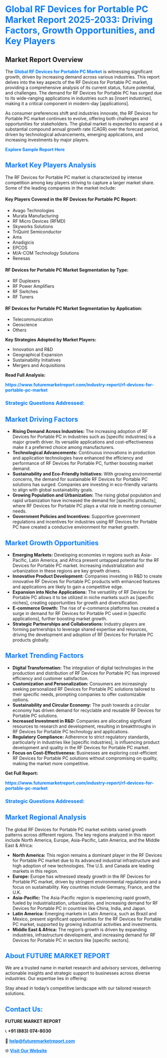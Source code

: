 <h1 style="color: #007BFF;">Global RF Devices for Portable PC Market Report 2025-2033: Driving Factors, Growth Opportunities, and Key Players</h1>

<section id="overview">
<h2>Market Report Overview</h2>
<p>The <a href="https://www.futuremarketreport.com/industry-report/rf-devices-for-portable-pc-market" style="color: #007BFF; text-decoration: none;"><strong>Global RF Devices for Portable PC Market</strong></a> is witnessing significant growth, driven by increasing demand across various industries. This report delves into the key aspects of the RF Devices for Portable PC market, providing a comprehensive analysis of its current status, future potential, and challenges. The demand for RF Devices for Portable PC has surged due to its wide-ranging applications in industries such as [insert industries], making it a critical component in modern-day [applications].</p>
<p>As consumer preferences shift and industries innovate, the RF Devices for Portable PC market continues to evolve, offering both challenges and opportunities for stakeholders. The global market is expected to expand at a substantial compound annual growth rate (CAGR) over the forecast period, driven by technological advancements, emerging applications, and increasing investments by major players.</p>
</section>

<section id="overview">
<p><a href="https://www.futuremarketreport.com/request-sample/reportId=54909" style="color: #007BFF; text-decoration: none;"><strong>Explore Sample Report Here</strong></a></p>
</section>

<section id="key-players">
<h2 style="color: #007BFF;">Market Key Players Analysis</h2>
<p>The RF Devices for Portable PC market is characterized by intense competition among key players striving to capture a larger market share. Some of the leading companies in the market include:</p>
<h4>Key Players Covered in the RF Devices for Portable PC Report:</h4>
<ul><li>Avago Technologies</li><li>Murata Manufacturing</li><li>RF Micro Devices (RFMD)</li><li>Skyworks Solutions</li><li>TriQuint Semiconductor</li><li>Ams</li><li>Anadigicis</li><li>EPCOS</li><li>M/A-COM Technology Solutions</li><li>Renesas</li></ul>
<h4>RF Devices for Portable PC Market Segmentation by Type:</h4>
<ul><li>RF Duplexers</li><li>RF Power Amplifiers</li><li>RF Switches</li><li>RF Tuners</li></ul>

<h4>RF Devices for Portable PC Market Segmentation by Application:</h4>
<ul><li>Telecommunication</li><li>Geoscience</li><li>Others</li></ul>
<p><strong>Key Strategies Adopted by Market Players:</strong></p>
<ul>
<li>Innovation and R&D</li>
<li>Geographical Expansion</li>
<li>Sustainability Initiatives</li>
<li>Mergers and Acquisitions</li>
</ul>
</section>

<section>
<p><strong>Read Full Analysis: </strong></p><a href="https://www.futuremarketreport.com/industry-report/rf-devices-for-portable-pc-market" style="color: #007BFF; text-decoration: none;"><strong>https://www.futuremarketreport.com/industry-report/rf-devices-for-portable-pc-market</strong></a>
<h3 style="color: #007BFF;">Strategic Questions Addressed:</h3>
</section>

<section id="driving-factors">
<h2 style="color: #007BFF;">Market Driving Factors</h2>
<ul>
<li><strong>Rising Demand Across Industries:</strong> The increasing adoption of RF Devices for Portable PC in industries such as [specific industries] is a major growth driver. Its versatile applications and cost-effectiveness make it a preferred choice among manufacturers.</li>
<li><strong>Technological Advancements:</strong> Continuous innovations in production and application technologies have enhanced the efficiency and performance of RF Devices for Portable PC, further boosting market demand.</li>
<li><strong>Sustainability and Eco-Friendly Initiatives:</strong> With growing environmental concerns, the demand for sustainable RF Devices for Portable PC solutions has surged. Companies are investing in eco-friendly variants to align with global sustainability goals.</li>
<li><strong>Growing Population and Urbanization:</strong> The rising global population and rapid urbanization have increased the demand for [specific products], where RF Devices for Portable PC plays a vital role in meeting consumer needs.</li>
<li><strong>Government Policies and Incentives:</strong> Supportive government regulations and incentives for industries using RF Devices for Portable PC have created a conducive environment for market growth.</li>
</ul>
</section>

<section id="growth-opportunities">
<h2 style="color: #007BFF;">Market Growth Opportunities</h2>
<ul>
<li><strong>Emerging Markets:</strong> Developing economies in regions such as Asia-Pacific, Latin America, and Africa present untapped potential for the RF Devices for Portable PC market. Increasing industrialization and urbanization in these regions are key growth drivers.</li>
<li><strong>Innovative Product Development:</strong> Companies investing in R&D to create innovative RF Devices for Portable PC products with enhanced features and applications are likely to gain a competitive edge.</li>
<li><strong>Expansion into Niche Applications:</strong> The versatility of RF Devices for Portable PC allows it to be utilized in niche markets such as [specific niches], creating opportunities for growth and diversification.</li>
<li><strong>E-commerce Growth:</strong> The rise of e-commerce platforms has created a surge in demand for RF Devices for Portable PC used in [specific applications], further boosting market growth.</li>
<li><strong>Strategic Partnerships and Collaborations:</strong> Industry players are forming partnerships to leverage shared expertise and resources, driving the development and adoption of RF Devices for Portable PC products globally.</li>
</ul>
</section>

<section id="trending-factors">
<h2 style="color: #007BFF;">Market Trending Factors</h2>
<ul>
<li><strong>Digital Transformation:</strong> The integration of digital technologies in the production and distribution of RF Devices for Portable PC has improved efficiency and customer satisfaction.</li>
<li><strong>Customization and Personalization:</strong> Consumers are increasingly seeking personalized RF Devices for Portable PC solutions tailored to their specific needs, prompting companies to offer customizable options.</li>
<li><strong>Sustainability and Circular Economy:</strong> The push towards a circular economy has driven demand for recyclable and reusable RF Devices for Portable PC solutions.</li>
<li><strong>Increased Investment in R&D:</strong> Companies are allocating significant resources to research and development, resulting in breakthroughs in RF Devices for Portable PC technology and applications.</li>
<li><strong>Regulatory Compliance:</strong> Adherence to strict regulatory standards, particularly in industries like [specific industries], is influencing product development and quality in the RF Devices for Portable PC market.</li>
<li><strong>Focus on Cost-Effectiveness:</strong> Businesses are exploring cost-efficient RF Devices for Portable PC solutions without compromising on quality, making the market more competitive.</li>
</ul>
</section>

<section>
<p><strong>Get Full Report: </strong></p><a href="https://www.futuremarketreport.com/industry-report/rf-devices-for-portable-pc-market" style="color: #007BFF; text-decoration: none;"><strong>https://www.futuremarketreport.com/industry-report/rf-devices-for-portable-pc-market</strong></a>
<h3 style="color: #007BFF;">Strategic Questions Addressed:</h3>
</section>


<section id="regional-analysis">
<h2 style="color: #007BFF;">Market Regional Analysis</h2>
<p>The global RF Devices for Portable PC market exhibits varied growth patterns across different regions. The key regions analyzed in this report include North America, Europe, Asia-Pacific, Latin America, and the Middle East & Africa:</p>
<ul>
<li><strong>North America:</strong> This region remains a dominant player in the RF Devices for Portable PC market due to its advanced industrial infrastructure and high adoption of new technologies. The U.S. and Canada are leading markets in this region.</li>
<li><strong>Europe:</strong> Europe has witnessed steady growth in the RF Devices for Portable PC market, driven by stringent environmental regulations and a focus on sustainability. Key countries include Germany, France, and the U.K.</li>
<li><strong>Asia-Pacific:</strong> The Asia-Pacific region is experiencing rapid growth, fueled by industrialization, urbanization, and increasing demand for RF Devices for Portable PC in countries like China, India, and Japan.</li>
<li><strong>Latin America:</strong> Emerging markets in Latin America, such as Brazil and Mexico, present significant opportunities for the RF Devices for Portable PC market, supported by growing industrial activities and investments.</li>
<li><strong>Middle East & Africa:</strong> The region’s growth is driven by expanding industries, infrastructure development, and increasing demand for RF Devices for Portable PC in sectors like [specific sectors].</li>
</ul>
</section>

<footer>
<h2 style="color: #007BFF;">About FUTURE MARKET REPORT</h2>
<p>We are a trusted name in market research and advisory services, delivering actionable insights and strategic support to businesses across diverse industries. Our expertise lies in offering:</p>

<p>Stay ahead in today’s competitive landscape with our tailored research solutions.</p>

<h2 style="color: #007BFF;">Contact Us:</h2>
<p><strong>FUTURE MARKET REPORT</strong></p>
<p>📞 <strong>+91 (883) 074-8030</strong></p>
<p>📧 <strong><a href="mailto:help@futuremarketreport.com" style="color: #007BFF;">help@futuremarketreport.com</a></strong></p>
<p>🌐 <strong><a href="https://www.futuremarketreport.com/" style="color: #007BFF;">Visit Our Website</a></strong></p>
</footer>
